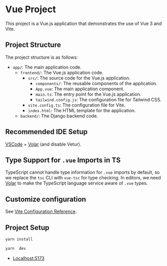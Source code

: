 # Vue Project

This project is a Vue.js application that demonstrates the use of Vue 3 and Vite.
 
## Project Structure

The project structure is as follows:

- `app/`: The main application code.
  - `frontend/`: The Vue.js application code.
    - `src/`: The source code for the Vue.js application.
      - `components/`: The reusable components of the application.
      - `App.vue`: The main application component.
      - `main.ts`: The entry point for the Vue.js application.
      - `tailwind.config.js`: The configuration file for Tailwind CSS.
    - `vite.config.ts`: The configuration file for Vite.
    - `index.html`: The HTML template for the application.
  - `backend/`: The Django backend code.
 
## Recommended IDE Setup

[VSCode](https://code.visualstudio.com/) + [Volar](https://marketplace.visualstudio.com/items?itemName=Vue.volar) (and disable Vetur).

## Type Support for `.vue` Imports in TS

TypeScript cannot handle type information for `.vue` imports by default, so we replace the `tsc` CLI with `vue-tsc` for type checking. In editors, we need [Volar](https://marketplace.visualstudio.com/items?itemName=Vue.volar) to make the TypeScript language service aware of `.vue` types.

## Customize configuration

See [Vite Configuration Reference](https://vitejs.dev/config/).

## Project Setup

```sh
yarn install

yarn  dev

```

- [Localhost:5173](localhost:5173)
